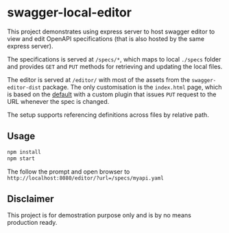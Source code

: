 # swagger-local-editor

This project demonstrates using express server to host swagger editor to view
and edit OpenAPI specifications (that is also hosted by the same express
server).

The specifications is served at `/specs/*`, which maps to local `./specs`
folder and provides `GET` and `PUT` methods for retrieving and updating the
local files.

The editor is served at `/editor/` with most of the assets from the
`swagger-editor-dist` package. The only customisation is the `index.html` page,
which is based on the [default](https://github.com/swagger-api/swagger-editor/blob/master/index.html)
with a custom plugin that issues `PUT` request to the URL whenever the spec
is changed.

The setup supports referencing definitions across files by relative path.

## Usage

```sh
npm install
npm start
```

The follow the prompt and open browser to `http://localhost:8080/editor/?url=/specs/myapi.yaml`

## Disclaimer

This project is for demostration purpose only and is by no means production ready.
